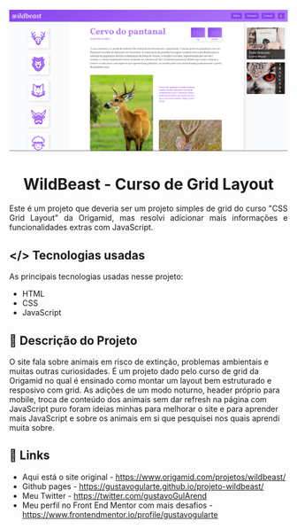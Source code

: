 <p align="center"><img src="./img/desktop-preview.jpg" /></p>
<p align="center"><h1 align="center" >WildBeast - Curso de Grid Layout</h1></p>

<p align="justify">
Este é um projeto que deveria ser um projeto simples de grid do curso "CSS Grid Layout" da Origamid, mas resolvi adicionar mais informações e funcionalidades extras com JavaScript.</p>

## </> **Tecnologias usadas**

As principais tecnologias usadas nesse projeto:

- HTML
- CSS
- JavaScript

## 📖 **Descrição do Projeto**

O site fala sobre animais em risco de extinção, problemas ambientais e muitas outras curiosidades. É um projeto dado pelo curso de grid da Origamid no qual é ensinado como montar um layout bem estruturado e resposivo com grid. As adições de um modo noturno, header próprio para mobile, troca de conteúdo dos animais sem dar refresh na página com JavaScript puro foram ideias minhas para melhorar o site e para aprender mais JavaScript e sobre os animais em si que pesquisei nos quais aprendi muita sobre.

## 🔗 **Links**

- Aqui está o site original - https://www.origamid.com/projetos/wildbeast/
- Github pages - https://gustavogularte.github.io/projeto-wildbeast/
- Meu Twitter - https://twitter.com/gustavoGulArend
- Meu perfil no Front End Mentor com mais desafios - https://www.frontendmentor.io/profile/gustavogularte